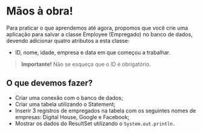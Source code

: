# Mãos à obra!

Para praticar o que aprendemos até agora, propomos que você crie uma aplicação para salvar a classe Employee (Empregado) no banco de dados, devendo adicionar quatro atributos a esta classe:

- ID, nome, idade, empresa e data em que começou a trabalhar.

> **Importante!** Não se esqueça que o ID é obrigatório.

## O que devemos fazer?

- Criar uma conexão com o banco de dados;
- Criar uma tabela utilizando o Statement;
- Inserir 3 registros de empregados na tabela com os seguintes nomes de empresas: Digital House, Google e Facebook;
- Mostrar os dados do ResultSet utilizando o `System.out.println.`
